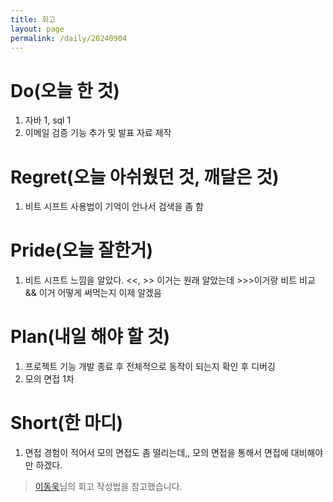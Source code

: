 ```yaml
---
title: 회고
layout: page
permalink: /daily/20240904
---
```


# Do(오늘 한 것)
1. 자바 1, sql 1 
2. 이메일 검증 기능 추가 및 발표 자료 제작

# Regret(오늘 아쉬웠던 것, 깨달은 것)
1. 비트 시프트 사용법이 기억이 안나서 검색을 좀 함

# Pride(오늘 잘한거)
1. 비트 시프트 느낌을 알았다. <<, >> 이거는 원래 알았는데 >>>이거랑 비트 비교 && 이거 어떻게 써먹는지 이제 알겠음

# Plan(내일 해야 할 것)
1. 프로젝트 기능 개발 종료 후 전체적으로 동작이 되는지 확인 후 디버깅
2. 모의 면접 1차

# Short(한 마디)
1. 면접 경험이 적어서 모의 면접도 좀 떨리는데,, 모의 면접을 통해서 면접에 대비해야만 하겠다.

> [이동욱](https://dongwooklee96.github.io/)님의 회고 작성법을 참고했습니다.
